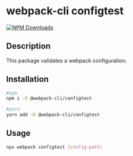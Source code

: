 # webpack-cli configtest

[![NPM Downloads][downloads]][downloads-url]

## Description

This package validates a webpack configuration.

## Installation

```bash
#npm
npm i -D @webpack-cli/configtest

#yarn
yarn add -D @webpack-cli/configtest

```

## Usage

```bash
npx webpack configtest [config-path]
```

[downloads]: https://img.shields.io/npm/dm/@webpack-cli/configtest.svg
[downloads-url]: https://www.npmjs.com/package/@webpack-cli/configtest
